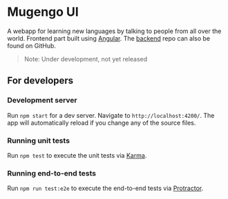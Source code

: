 # Mugengo UI

A webapp for learning new languages by talking to people from all over the world. Frontend part built using [Angular](https://angular.io/). The [backend](https://github.com/dricholm/mugengo-server) repo can also be found on GitHub.

> Note: Under development, not yet released

## For developers

### Development server

Run `npm start` for a dev server. Navigate to `http://localhost:4200/`. The app will automatically reload if you change any of the source files.

### Running unit tests

Run `npm test` to execute the unit tests via [Karma](https://karma-runner.github.io).

### Running end-to-end tests

Run `npm run test:e2e` to execute the end-to-end tests via [Protractor](http://www.protractortest.org/).

